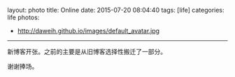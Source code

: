 layout: photo
title: Online
date: 2015-07-20 08:04:40
tags: [life] 
categories: life
photos:
- http://daweih.github.io/images/default_avatar.jpg
---
新博客开张。之前的主要是从旧博客选择性搬迁了一部分。

谢谢捧场。